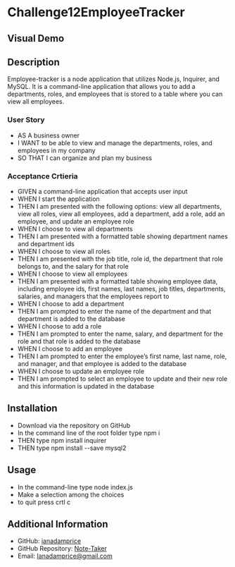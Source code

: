 # Challenge12EmployeeTracker

## Visual Demo

## Description
Employee-tracker is a node application that utilizes Node.js, Inquirer, and MySQL. It is a command-line application that allows you to add a departments, roles, and employees that is stored to a table where you can view all employees. 

### User Story
- AS A business owner
- I WANT to be able to view and manage the departments, roles, and employees in my company
-  SO THAT I can organize and plan my business

### Acceptance Crtieria
- GIVEN a command-line application that accepts user input
- WHEN I start the application
- THEN I am presented with the following options: view all departments, view all roles, view all employees, add a department, add a role, add an employee, and update an employee role
- WHEN I choose to view all departments
- THEN I am presented with a formatted table showing department names and department ids
- WHEN I choose to view all roles
- THEN I am presented with the job title, role id, the department that role belongs to, and the salary for that role
- WHEN I choose to view all employees
- THEN I am presented with a formatted table showing employee data, including employee ids, first names, last names, job titles, departments, salaries, and managers that the employees report to
- WHEN I choose to add a department
- THEN I am prompted to enter the name of the department and that department is added to the database
- WHEN I choose to add a role
- THEN I am prompted to enter the name, salary, and department for the role and that role is added to the database
- WHEN I choose to add an employee
- THEN I am prompted to enter the employee’s first name, last name, role, and manager, and that employee is added to the database
- WHEN I choose to update an employee role
- THEN I am prompted to select an employee to update and their new role and this information is updated in the database

## Installation
- Download via the repository on GitHub
- In the command line of the root folder type npm i
- THEN type npm install inquirer
- THEN type npm install --save mysql2

## Usage 
- In the command-line type node index.js
- Make a selection among the choices
- to quit press crtl c

## Additional Information
- GitHub: [ianadamprice](https://github.com/ianadamprice)
- GitHub Repository: [Note-Taker](https://github.com/IanAdamPrice/Note-Taker)
- Email: Ianadamprice@gmail.com
